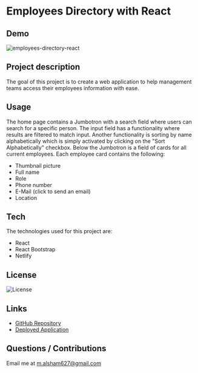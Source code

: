 # Employees Directory with React

## Demo
![employees-directory-react](https://user-images.githubusercontent.com/73148818/116511516-67bfd100-a87b-11eb-8952-9ad6340f5a89.gif)

## Project description
The goal of this project is to create a web application to help management teams access their employees information with ease.

## Usage
The home page contains a Jumbotron with a search field where users can search for a specific person. The input field has a functionality where results are filtered to match input. Another functionality is sorting by name alphabetically which is simply activated by clicking on the "Sort Alphabetically" checkbox. 
Below the Jumbotron is a field of cards for all current employees. Each employee card contains the following: 
- Thumbnail picture
- Full name
- Role
- Phone number
- E-Mail (click to send an email)
- Location


## Tech
The technologies used for this project are:
- React
- React Bootstrap
- Netlify

## License 
 ![License](https://img.shields.io/static/v1?label=License&message=MIT&color=9cf)

## Links
- [GitHub Repository](https://github.com/Malsham3/employees-tracker-react)
- [Deployed Application](https://trackemployeeswithreact.netlify.app)

## Questions / Contributions
Email me at m.alsham627@gmail.com